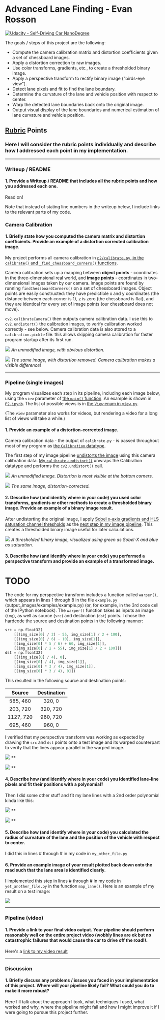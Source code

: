 # Advanced Lane Finding - Evan Rosson

[![Udacity - Self-Driving Car NanoDegree](https://s3.amazonaws.com/udacity-sdc/github/shield-carnd.svg)](http://www.udacity.com/drive)

The goals / steps of this project are the following:

* Compute the camera calibration matrix and distortion coefficients given a set of chessboard images.
* Apply a distortion correction to raw images.
* Use color transforms, gradients, etc., to create a thresholded binary image.
* Apply a perspective transform to rectify binary image ("birds-eye view").
* Detect lane pixels and fit to find the lane boundary.
* Determine the curvature of the lane and vehicle position with respect to center.
* Warp the detected lane boundaries back onto the original image.
* Output visual display of the lane boundaries and numerical estimation of lane curvature and vehicle position.

## [Rubric](https://review.udacity.com/#!/rubrics/571/view) Points

### Here I will consider the rubric points individually and describe how I addressed each point in my implementation.  

---

### Writeup / README

#### 1. Provide a Writeup / README that includes all the rubric points and how you addressed each one.

Read on!

Note that instead of stating line numbers in the writeup below, I include links to the relevant parts of my code.

### Camera Calibration

#### 1. Briefly state how you computed the camera matrix and distortion coefficients. Provide an example of a distortion corrected calibration image.

My project performs all camera calibration in [`p2/calibrate.py`, in the `calibrate()` and `_find_chessboard_corners()` functions](https://github.com/erosson/CarND-Advanced-Lane-Lines/blob/master/p2/calibrate.py#L11-L52).

Camera calibration sets up a mapping between **object points** - coordinates in the three-dimensional real world, and **image points** - coordinates in two-dimensional images taken by our camera.
Image points are found by running `findChessboardCorners()` on a set of chessboard images.
Object points are easily constructed: they have predictible x and y coordinates (the distance between each corner is 1), z is zero (the chessboard is flat), and they are identical for every set of image points (our chessboard does not move).

`cv2.calibrateCamera()` then outputs camera calibration data.
I use this to `cv2.undistort()` the calibration images, to verify calibration worked correctly - see below.
Camera calibration data is also stored to a `calibration.pickle` file:
this allows skipping camera calibration for faster program startup after its first run.

![](./writeup/calibration1.jpg)
*An unmodified image, with obvious distortion.*

![](./writeup/calibration1_unwarp.jpg)
*The same image, with distortion removed. Camera calibration makes a visible difference!*

---

### Pipeline (single images)

My program visualizes each step in its pipeline, including each image below, using the `view` parameter of [the `main()` function](https://github.com/erosson/CarND-Advanced-Lane-Lines/blob/master/p2/main.py#L134-L156).
An example is shown in [`P2.ipynb`](https://github.com/erosson/CarND-Advanced-Lane-Lines/blob/master/P2.ipynb).
The list of possible views is in [the `View` enum in `view.py`](https://github.com/erosson/CarND-Advanced-Lane-Lines/blob/master/p2/view.py#L12-L29).

(The `view` parameter also works for videos, but rendering a video for a long list of views will take a while.)

#### 1. Provide an example of a distortion-corrected image.

Camera calibration data - the output of `calibrate.py` - is passed throughout most of my program as [the `Calibration` datatype](https://github.com/erosson/CarND-Advanced-Lane-Lines/blob/master/p2/calibrate.py#L8).

The first step of my image pipeline [undistorts the image](https://github.com/erosson/CarND-Advanced-Lane-Lines/blob/master/p2/model.py#L223) using this camera calibration data.
[My `calibrate.undistort()`](https://github.com/erosson/CarND-Advanced-Lane-Lines/blob/master/p2/calibrate.py#L85) unwraps the Calibration datatype and performs the `cv2.undistort()` call.

![](./writeup/test4-01-original.jpg)
*An unmodified image. Distortion is most visible at the bottom corners.*

![](./writeup/test4-02-undistort.jpg)
*The same image, distortion-corrected.*

#### 2. Describe how (and identify where in your code) you used color transforms, gradients or other methods to create a thresholded binary image.  Provide an example of a binary image result.

After undistorting the original image, I apply [Sobel x-axis gradients and HLS saturation channel thresholds](https://github.com/erosson/CarND-Advanced-Lane-Lines/blob/master/p2/model.py#L32-L52)
as the [next step in my image pipeline](https://github.com/erosson/CarND-Advanced-Lane-Lines/blob/master/p2/model.py#L225-L230).
This creates a thresholded binary image useful for later calculations.

![](./writeup/test4-04-threshold_color.jpg)
*A thresholded binary image, visualized using green as Sobel-X and blue as saturation.*

#### 3. Describe how (and identify where in your code) you performed a perspective transform and provide an example of a transformed image.

# TODO

The code for my perspective transform includes a function called `warper()`, which appears in lines 1 through 8 in the file `example.py` (output_images/examples/example.py) (or, for example, in the 3rd code cell of the IPython notebook).  The `warper()` function takes as inputs an image (`img`), as well as source (`src`) and destination (`dst`) points.  I chose the hardcode the source and destination points in the following manner:

```python
src = np.float32(
    [[(img_size[0] / 2) - 55, img_size[1] / 2 + 100],
    [((img_size[0] / 6) - 10), img_size[1]],
    [(img_size[0] * 5 / 6) + 60, img_size[1]],
    [(img_size[0] / 2 + 55), img_size[1] / 2 + 100]])
dst = np.float32(
    [[(img_size[0] / 4), 0],
    [(img_size[0] / 4), img_size[1]],
    [(img_size[0] * 3 / 4), img_size[1]],
    [(img_size[0] * 3 / 4), 0]])
```

This resulted in the following source and destination points:

| Source        | Destination   | 
|:-------------:|:-------------:| 
| 585, 460      | 320, 0        | 
| 203, 720      | 320, 720      |
| 1127, 720     | 960, 720      |
| 695, 460      | 960, 0        |

I verified that my perspective transform was working as expected by drawing the `src` and `dst` points onto a test image and its warped counterpart to verify that the lines appear parallel in the warped image.

![](./writeup/test4-06-perspective_threshold_pre.jpg)
**

![](./writeup/test4-08-perspective_threshold_post.jpg)
**


#### 4. Describe how (and identify where in your code) you identified lane-line pixels and fit their positions with a polynomial?

Then I did some other stuff and fit my lane lines with a 2nd order polynomial kinda like this:

![](./writeup/test4-09-histogram_plot.jpg)
**

![](./writeup/test4-10-histogram_windows.jpg)
**

#### 5. Describe how (and identify where in your code) you calculated the radius of curvature of the lane and the position of the vehicle with respect to center.

I did this in lines # through # in my code in `my_other_file.py`

#### 6. Provide an example image of your result plotted back down onto the road such that the lane area is identified clearly.

I implemented this step in lines # through # in my code in `yet_another_file.py` in the function `map_lane()`.  Here is an example of my result on a test image:

![](./writeup/test4-11-full.jpg)

---

### Pipeline (video)

#### 1. Provide a link to your final video output.  Your pipeline should perform reasonably well on the entire project video (wobbly lines are ok but no catastrophic failures that would cause the car to drive off the road!).

Here's a [link to my video result](./writeup/project_video-11-full.mp4)

---

### Discussion

#### 1. Briefly discuss any problems / issues you faced in your implementation of this project.  Where will your pipeline likely fail?  What could you do to make it more robust?

Here I'll talk about the approach I took, what techniques I used, what worked and why, where the pipeline might fail and how I might improve it if I were going to pursue this project further.  
